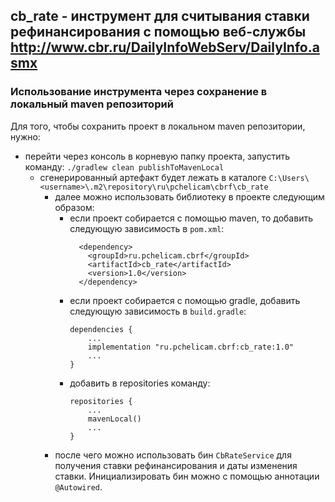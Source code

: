 ## cb_rate - инструмент для считывания ставки рефинансирования с помощью веб-службы http://www.cbr.ru/DailyInfoWebServ/DailyInfo.asmx

### Использование инструмента через сохранение в локальный maven репозиторий

Для того, чтобы сохранить проект в локальном maven репозитории, нужно:

* перейти через консоль в корневую папку проекта, запустить команду: `./gradlew clean publishToMavenLocal`
    * сгенерированный артефакт будет лежать в каталоге `C:\Users\<username>\.m2\repository\ru\pchelicam\cbrf\cb_rate`
        * далее можно использовать библиотеку в проекте следующим образом:
            * если проект собирается с помощью maven, то добавить следующую зависимость в `pom.xml`:
              ```
                <dependency>
                  <groupId>ru.pchelicam.cbrf</groupId>
                  <artifactId>cb_rate</artifactId>
                  <version>1.0</version>
                </dependency>
                ```
            * если проект собирается с помощью gradle, добавить следующую зависимость в `build.gradle`:
              ```
              dependencies {
                  ...
                  implementation "ru.pchelicam.cbrf:cb_rate:1.0"
                  ...
              }
              ```
            * добавить в repositories команду:
              ```
              repositories {
                  ...
                  mavenLocal()
                  ...
              }
              ```
        * после чего можно использовать бин `CbRateService` для получения ставки рефинансирования и даты изменения
          ставки. Инициализировать бин можно с помощью аннотации `@Autowired`.

